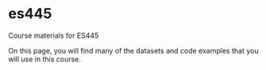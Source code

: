 # es445
Course materials for ES445

On this page, you will find many of the datasets and code examples that you will use in this course. 
